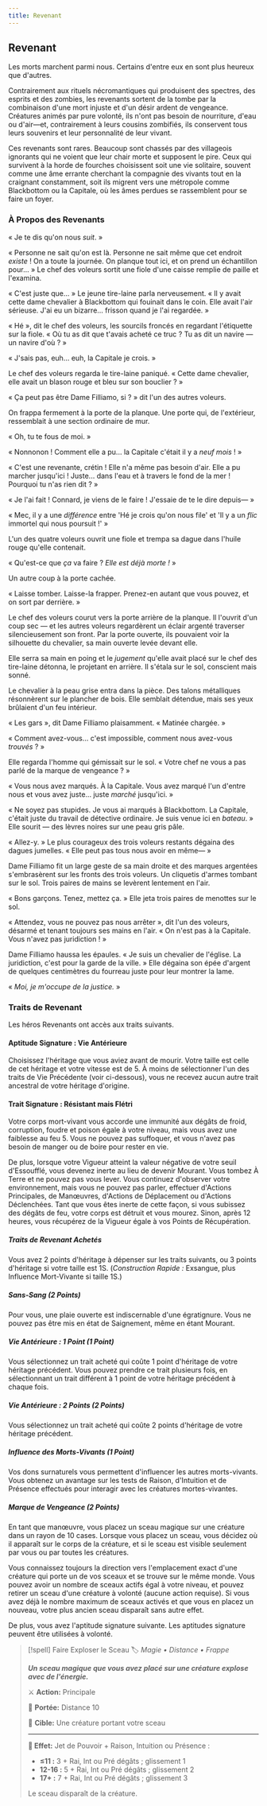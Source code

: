 ```yaml
---
title: Revenant
---
```


## Revenant

Les morts marchent parmi nous. Certains d'entre eux en sont plus heureux que d'autres.

Contrairement aux rituels nécromantiques qui produisent des spectres, des esprits et des zombies, les revenants sortent de la tombe par la combinaison d'une mort injuste et d'un désir ardent de vengeance. Créatures animés par pure volonté, ils n'ont pas besoin de nourriture, d'eau ou d'air—et, contrairement à leurs cousins zombifiés, ils conservent tous leurs souvenirs et leur personnalité de leur vivant.

Ces revenants sont rares. Beaucoup sont chassés par des villageois ignorants qui ne voient que leur chair morte et supposent le pire. Ceux qui survivent à la horde de fourches choisissent soit une vie solitaire, souvent comme une âme errante cherchant la compagnie des vivants tout en la craignant constamment, soit ils migrent vers une métropole comme Blackbottom ou la Capitale, où les âmes perdues se rassemblent pour se faire un foyer.

### À Propos des Revenants

« Je te dis qu'on nous _suit_. »

« Personne ne sait qu'on est là. Personne ne sait même que cet endroit _existe_ ! On a toute la journée. On planque tout ici, et on prend un échantillon pour... » Le chef des voleurs sortit une fiole d'une caisse remplie de paille et l'examina.

« C'est juste que... » Le jeune tire-laine parla nerveusement. « Il y avait cette dame chevalier à Blackbottom qui fouinait dans le coin. Elle avait l'air sérieuse. J'ai eu un bizarre... frisson quand je l'ai regardée. »

« Hé », dit le chef des voleurs, les sourcils froncés en regardant l'étiquette sur la fiole. « Où tu as dit que t'avais acheté ce truc ? Tu as dit un navire — un navire d'où ? »

« J'sais pas, euh... euh, la Capitale je crois. »

Le chef des voleurs regarda le tire-laine paniqué. « Cette dame chevalier, elle avait un blason rouge et bleu sur son bouclier ? »

« Ça peut pas être Dame Filliamo, si ? » dit l'un des autres voleurs.

On frappa fermement à la porte de la planque. Une porte qui, de l'extérieur, ressemblait à une section ordinaire de mur.

« Oh, tu te fous de moi. »

« Nonnonon ! Comment elle a pu... la Capitale c'était il y a _neuf mois_ ! »

« C'est une revenante, crétin ! Elle n'a même pas besoin d'air. Elle a pu marcher jusqu'ici ! Juste... dans l'eau et à travers le fond de la mer ! Pourquoi tu n'as rien dit ? »

« Je l'ai fait ! Connard, je viens de le faire ! J'essaie de te le dire depuis— »

« Mec, il y a une _différence_ entre 'Hé je crois qu'on nous file' et 'Il y a un _flic_ immortel qui nous poursuit !' »

L'un des quatre voleurs ouvrit une fiole et trempa sa dague dans l'huile rouge qu'elle contenait.

« Qu'est-ce que _ça_ va faire ? _Elle est déjà morte !_ »

Un autre coup à la porte cachée.

« Laisse tomber. Laisse-la frapper. Prenez-en autant que vous pouvez, et on sort par derrière. »

Le chef des voleurs courut vers la porte arrière de la planque. Il l'ouvrit d'un coup sec — et les autres voleurs regardèrent un éclair argenté traverser silencieusement son front. Par la porte ouverte, ils pouvaient voir la silhouette du chevalier, sa main ouverte levée devant elle.

Elle serra sa main en poing et le _jugement_ qu'elle avait placé sur le chef des tire-laine détonna, le projetant en arrière. Il s'étala sur le sol, conscient mais sonné.

Le chevalier à la peau grise entra dans la pièce. Des talons métalliques résonnèrent sur le plancher de bois. Elle semblait détendue, mais ses yeux brûlaient d'un feu intérieur.

« Les gars », dit Dame Filliamo plaisamment. « Matinée chargée. »

« Comment avez-vous... c'est impossible, comment nous avez-vous _trouvés_ ? »

Elle regarda l'homme qui gémissait sur le sol. « Votre chef ne vous a pas parlé de la marque de vengeance ? »

« Vous nous avez marqués. À la Capitale. Vous avez marqué l'un d'entre nous et vous avez juste... juste _marché_ jusqu'ici. »

« Ne soyez pas stupides. Je vous ai marqués à Blackbottom. La Capitale, c'était juste du travail de détective ordinaire. Je suis venue ici en _bateau_. » Elle sourit — des lèvres noires sur une peau gris pâle.

« Allez-y. » Le plus courageux des trois voleurs restants dégaina des dagues jumelles. « Elle peut pas tous nous avoir en même— »

Dame Filliamo fit un large geste de sa main droite et des marques argentées s'embrasèrent sur les fronts des trois voleurs. Un cliquetis d'armes tombant sur le sol. Trois paires de mains se levèrent lentement en l'air.

« Bons garçons. Tenez, mettez ça. » Elle jeta trois paires de menottes sur le sol.

« Attendez, vous ne pouvez pas nous arrêter », dit l'un des voleurs, désarmé et tenant toujours ses mains en l'air. « On n'est pas à la Capitale. Vous n'avez pas juridiction ! »

Dame Filliamo haussa les épaules. « Je suis un chevalier de l'église. La juridiction, c'est pour la garde de la ville. » Elle dégaina son épée d'argent de quelques centimètres du fourreau juste pour leur montrer la lame.

« _Moi, je m'occupe de la justice._ »

### Traits de Revenant

Les héros Revenants ont accès aux traits suivants.

#### Aptitude Signature : Vie Antérieure

Choisissez l'héritage que vous aviez avant de mourir. Votre taille est celle de cet héritage et votre vitesse est de 5. À moins de sélectionner l'un des traits de Vie Précédente (voir ci-dessous), vous ne recevez aucun autre trait ancestral de votre héritage d'origine.

#### Trait Signature : Résistant mais Flétri

Votre corps mort-vivant vous accorde une immunité aux dégâts de froid, corruption, foudre et poison égale à votre niveau, mais vous avez une faiblesse au feu 5. Vous ne pouvez pas suffoquer, et vous n'avez pas besoin de manger ou de boire pour rester en vie.

De plus, lorsque votre Vigueur atteint la valeur négative de votre seuil d'Essoufflé, vous devenez inerte au lieu de devenir Mourant. Vous tombez À Terre et ne pouvez pas vous lever. Vous continuez d'observer votre environnement, mais vous ne pouvez pas parler, effectuer d'Actions Principales, de Manœuvres, d'Actions de Déplacement ou d'Actions Déclenchées. Tant que vous êtes inerte de cette façon, si vous subissez des dégâts de feu, votre corps est détruit et vous mourez. Sinon, après 12 heures, vous récupérez de la Vigueur égale à vos Points de Récupération.

##### Traits de Revenant Achetés

Vous avez 2 points d'héritage à dépenser sur les traits suivants, ou 3 points d'héritage si votre taille est 1S. (*Construction Rapide :* Exsangue, plus Influence Mort-Vivante si taille 1S.)

##### Sans-Sang (2 Points)

Pour vous, une plaie ouverte est indiscernable d'une égratignure. Vous ne pouvez pas être mis en état de Saignement, même en étant Mourant.

##### Vie Antérieure : 1 Point (1 Point)

Vous sélectionnez un trait acheté qui coûte 1 point d'héritage de votre héritage précédent. Vous pouvez prendre ce trait plusieurs fois, en sélectionnant un trait différent à 1 point de votre héritage précédent à chaque fois.

##### Vie Antérieure : 2 Points (2 Points)

Vous sélectionnez un trait acheté qui coûte 2 points d'héritage de votre héritage précédent.

##### Influence des Morts-Vivants (1 Point)

Vos dons surnaturels vous permettent d'influencer les autres morts-vivants. Vous obtenez un avantage sur les tests de Raison, d'Intuition et de Présence effectués pour interagir avec les créatures mortes-vivantes.

##### Marque de Vengeance (2 Points)

En tant que manœuvre, vous placez un sceau magique sur une créature dans un rayon de 10 cases. Lorsque vous placez un sceau, vous décidez où il apparaît sur le corps de la créature, et si le sceau est visible seulement par vous ou par toutes les créatures.

Vous connaissez toujours la direction vers l'emplacement exact d'une créature qui porte un de vos sceaux et se trouve sur le même monde. Vous pouvez avoir un nombre de sceaux actifs égal à votre niveau, et pouvez retirer un sceau d'une créature à volonté (aucune action requise). Si vous avez déjà le nombre maximum de sceaux activés et que vous en placez un nouveau, votre plus ancien sceau disparaît sans autre effet.

De plus, vous avez l'aptitude signature suivante. Les aptitudes signature peuvent être utilisées à volonté.

> [!spell] Faire Exploser le Sceau
> 🏷️ *Magie • Distance • Frappe*
> 
> ***Un sceau magique que vous avez placé sur une créature explose avec de l'énergie.***
> 
> <p class="no-margin">⚔️ <strong>Action:</strong> Principale</p>
> <p class="no-margin">📍 <strong>Portée:</strong> Distance 10</p>
> <p class="no-margin">🎯 <strong>Cible:</strong> Une créature portant votre sceau</p>
> 
> ---
> 
> **💫 Effet:** Jet de Pouvoir + Raison, Intuition ou Présence :
> 
> - **≤11 :** 3 + Rai, Int ou Pré dégâts ; glissement 1
> - **12-16 :** 5 + Rai, Int ou Pré dégâts ; glissement 2
> - **17+ :** 7 + Rai, Int ou Pré dégâts ; glissement 3
> 
> Le sceau disparaît de la créature.